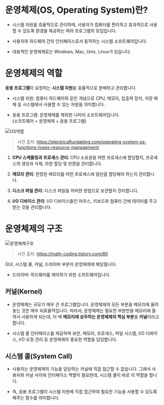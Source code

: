# 운영체제(OS, Operating System)란?

- 시스템 자원을 효율적으로 관리하며, 사용자가 컴퓨터를 편리하고 효과적으로 사용할 수 있도록 환경을 제공하는 여러 프로그램의 모임입니다.

- 사용자와 하드웨어 간의 인터페이스로서 동작하는 시스템 소프트웨어입니다.

- 대표적인 운영체제로는 Windows, Mac, Unix, Linux가 있습니다.

# 운영체제의 역할

**응용 프로그램**이 요청하는 **시스템 자원**을 효율적으로 분배하고 관리합니다.

- 시스템 자원: 컴퓨터 하드웨어와 같은 개념으로 CPU, 메모리, 입출력 장치, 저장 매체 등 시스템에서 사용할 수 있는 자원을 의미합니다.

- 응용 프로그램: 운영체제를 제외한 나머지 소프트웨어입니다.<br>(소프트웨어 = 운영체제 + 응용 프로그램)

![OS역할](https://velog.velcdn.com/images%2Fcodinghoon%2Fpost%2Fd18de5da-91f0-46dc-a9f6-64b494e03211%2Fos.png)

>사진 출처: https://electricalfundablog.com/operating-system-os-functions-types-resource-management/

1. **CPU 스케줄링과 프로세스 관리**: CPU 소유권을 어떤 프로세스에 할당할지, 프로세스의 생성과 삭제, 자원 할당 및 반환을 관리합니다.

2. **메모리 관리**: 한정된 메모리를 어떤 프로세스에 얼만큼 할당해야 하는지 관리합니다.

3. **디스크 파일 관리**: 디스크 파일을 어떠한 방법으로 보관할지 관리합니다.

4. **I/O 디바이스 관리**: I/O 디바이스들인 마우스, 키보드와 컴퓨터 간에 데이터를 주고받는 것을 관리합니다.

# 운영체제의 구조

![운영체제구조](https://img1.daumcdn.net/thumb/R1280x0/?scode=mtistory2&fname=https%3A%2F%2Fblog.kakaocdn.net%2Fdn%2FS3U2H%2FbtqHxbOhB2V%2FWeQANBQKfm6F58xkWsJZy0%2Fimg.png)
>사진 출처: https://math-coding.tistory.com/80

GUI, 시스템 콜, 커널, 드라이버 부분이 운영체제에 해당됩니다. 

- 드라이버: 하드웨어를 제어하기 위한 소프트웨어입니다.

## 커널(Kernel)

- 운영체제는 규모가 매우 큰 프로그램입니다. 운영체제의 모든 부분을 메모리에 올려놓는 것은 매우 비효율적입니다. 따라서, 운영체제는 필요한 부분만을 메모리에 올려서 사용하게 되는데, 이 때 **메모리에 상주하는 운영체제의 핵심 부분**을 **커널**이라고 합니다.

- 시스템 콜 인터페이스를 제공하며 보안, 메모리, 프로세스, 파일 시스템, I/O 디바이스, I/O 요청 관리 등 운영체제의 중요한 역할을 담당합니다.

## 시스템 콜(System Call)

- 사용자는 운영체제의 기능을 담당하는 커널에 직접 접근할 수 없습니다. 그래서 사용자와 커널 사이에 인터페이스 역할이 필요한데, 시스템 콜이 바로 이 역할을 합니다.

- 즉, 응용 프로그램이 시스템 자원에 직접 접근하여 필요한 기능을 사용할 수 있도록 해주는 함수를 의미합니다.